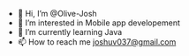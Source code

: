 - 👋 Hi, I’m @Olive-Josh
- 👀 I’m interested in Mobile app developement
- 🌱 I’m currently learning Java
- 📫 How to reach me joshuv037@gmail.com

<!---
Olive-Josh/Olive-Josh is a ✨ special ✨ repository because its `README.md` (this file) appears on your GitHub profile.
You can click the Preview link to take a look at your changes.
--->
